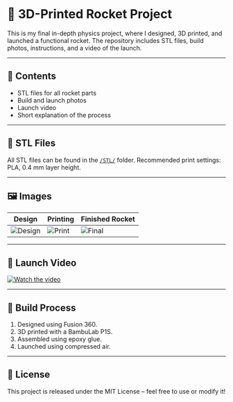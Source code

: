 # 🚀 3D-Printed Rocket Project

This is my final in-depth physics project, where I designed, 3D printed, and launched a functional rocket. The repository includes STL files, build photos, instructions, and a video of the launch.

---

## 📂 Contents

- STL files for all rocket parts
- Build and launch photos
- Launch video
- Short explanation of the process

---

## 🧩 STL Files

All STL files can be found in the [`/STL/`](./STL) folder. Recommended print settings: PLA, 0.4 mm layer height.

---

## 🖼️ Images

| Design | Printing | Finished Rocket |
|--------|----------|-----------------|
| ![Design](images/design.png) | ![Print](images/print.jpg) | ![Final](images/rocket.jpg) |

---

## 🎥 Launch Video

[![Watch the video](images/video-thumbnail.jpg)](https://www.youtube.com/watch?v=YOUR-LINK-HERE)

---

## 🔧 Build Process

1. Designed using Fusion 360.
2. 3D printed with a BambuLab P1S.
3. Assembled using epoxy glue.
4. Launched using compressed air.

---

## 📄 License

This project is released under the MIT License – feel free to use or modify it!